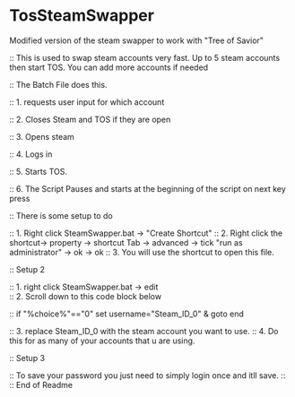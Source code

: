 # TosSteamSwapper
Modified version of the steam swapper to work with "Tree of Savior"


:: This is used to swap steam accounts very fast. Up to 5 steam accounts then start TOS. You can add more accounts if needed   

:: The Batch File does this.

:: 1. requests user input for which account

:: 2. Closes Steam and TOS if they are open

:: 3. Opens steam

:: 4. Logs in

:: 5. Starts TOS. 

:: 6. The Script Pauses and starts at the beginning of the script on next key press

:: There is some setup to do   

:: 1. Right click SteamSwapper.bat -> "Create Shortcut"
:: 2. Right click the shortcut-> property -> shortcut Tab -> advanced -> tick "run as administrator" -> ok -> ok
:: 3. You will use the shortcut to open this file.


:: Setup 2

:: 1. right click SteamSwapper.bat -> edit  
:: 2. Scroll down to this code block below

::               if "%choice%"=="0" set username="Steam_ID_0" & goto end 


:: 3. replace Steam_ID_0 with the steam account you want to use.
:: 4. Do this for as many of your accounts that u are using. 

:: Setup 3

:: To save your password you just need to simply login once and itll save.
:: 
:: End of Readme
